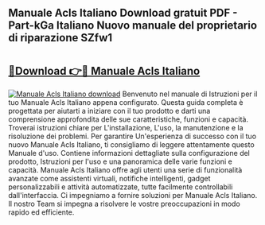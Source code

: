 ## Manuale Acls Italiano Download gratuit PDF - Part-kGa Italiano Nuovo manuale del proprietario di riparazione SZfw1

# <h2><a href="http://dfgfjk.blite.top/?on=Manuale+Acls+Italiano">🔗Download 👉🔴 Manuale Acls Italiano</a></h2>

[![Manuale Acls Italiano download](https://i.imgur.com/lujVjoI.png)](http://dfgfjk.blite.top/?on=Manuale+Acls+Italiano)
Benvenuto nel manuale di Istruzioni per il tuo Manuale Acls Italiano appena configurato. Questa guida completa è progettata per aiutarti a iniziare con il tuo prodotto e darti una comprensione approfondita delle sue caratteristiche, funzioni e capacità. Troverai istruzioni chiare per L'installazione, L'uso, la manutenzione e la risoluzione dei problemi. Per garantire Un'esperienza di successo con il tuo nuovo Manuale Acls Italiano, ti consigliamo di leggere attentamente questo Manuale d'uso. Contiene informazioni dettagliate sulla configurazione del prodotto, Istruzioni per l'uso e una panoramica delle varie funzioni e capacità. Manuale Acls Italiano offre agli utenti una serie di funzionalità avanzate come assistenti virtuali, notifiche intelligenti, gadget personalizzabili e attività automatizzate, tutte facilmente controllabili dall'interfaccia. Ci impegniamo a fornire soluzioni per Manuale Acls Italiano. Il nostro Team si impegna a risolvere le vostre preoccupazioni in modo rapido ed efficiente.
